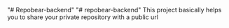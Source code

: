 "# Repobear-backend" 
"# repobear-backend" 
This project basically helps you to share your private repository with a public url
